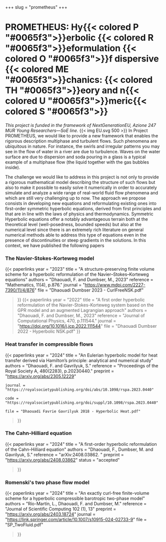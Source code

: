 +++
slug = "prometheus"
+++
# PROMETHEUS: Hy{{< colored  P "#0065f3">}}erbolic {{< colored  R "#0065f3">}}eformulation {{< colored  O "#0065f3">}}f dispersive {{< colored  ME "#0065f3">}}chanics: {{< colored  TH "#0065f3">}}eory and n{{< colored  U "#0065f3">}}meric{{< colored  S "#0065f3">}}

*This project is funded in the framework of NextGenerationEU, Azione 247 MUR Young Researchers—SoE line.*
{{< img EU.svg 500 >}} 
In Project PROMETHEUS, we would like to provide a new framework that enables the rigorous description multiphase and turbulent flows. Such phenomena are ubiquitous in nature. For instance, the swirls and irregular patterns you may see in the flow of water in a river are due to turbulence. Waves on the water surface are due to dispersion and soda pouring in a glass is a typical example of a multiphase flow (the liquid together with the gas bubbles inside).

The challenge we would like to address in this project is not only to provide a rigorous mathematical model describing the structure of such flows but also to make it possible to easily solve it numerically in order to accurately simulate and analyze a wide range of real-world fluid flow phenomena and which are still very challenging up to now. The approach we propose consists in developing new equations and reformulating existing ones into first-order symmetric hyperbolic equations, derived from first principles and that are in line with the laws of physics and thermodynamics. Symmetric Hyperbolic equations offer a notably advantageous terrain both at the theoretical level (well-posedness, bounded speeds) but also at the numerical level since there is an extremely rich literature on general numerical methods able to address this type of equations even in the presence of discontinuities or steep gradients in the solutions. In this context, we have published the following papers  


### The Navier-Stokes-Korteweg model
{{< paperlinks 
    year     = "2023"
    title    = "A structure-preserving finite volume scheme for a hyperbolic reformulation of the Navier–Stokes–Korteweg equations"
    authors  = "Dhaouadi, F. and Dumbser, M., 2023"
    reference = "Mathematics, 11(4), p.876."
    journal = "https://www.mdpi.com/2227-7390/11/4/876"
    file = "Dhaouadi Dumbser 2023 - CurlFreeNSK.pdf"
 >}}
{{< paperlinks 
    year     = "2022"
    title    = "A first order hyperbolic reformulation of the Navier-Stokes-Korteweg system based on the GPR model and an augmented Lagrangian approach"
    authors  = "Dhaouadi, F. and Dumbser, M., 2023"
    reference = "Journal of Computational Physics, 470, p.111544."
    journal = "https://doi.org/10.1016/j.jcp.2022.111544"
    file = "Dhaouadi Dumbser 2022 - Hyperbolic NSK.pdf"
 >}}
### Heat transfer in compressible flows
{{< paperlinks 
    year     = "2024"
    title    = "An Eulerian hyperbolic model for heat transfer derived via Hamilton’s principle: analytical and numerical study"
    authors  = "Dhaouadi, F. and Gavrilyuk, S."
    reference = "Proceedings of the Royal Society A, 480(2283), p.20230440."
    preprint = "https://arxiv.org/abs/2305.12229"

    journal = "https://royalsocietypublishing.org/doi/abs/10.1098/rspa.2023.0440"

    code = "https://royalsocietypublishing.org/doi/suppl/10.1098/rspa.2023.0440"

    file = "Dhaouadi Favrie Gavrilyuk 2018 - Hyperbolic Heat.pdf"
 >}}
### The Cahn-Hilliard equation
{{< paperlinks 
    year     = "2024"
    title    = "A first-order hyperbolic reformulation of the Cahn-Hilliard equation"
    authors  = "Dhaouadi, F., Dumbser, M. and Gavrilyuk, S."
    reference = "arXiv:2408.03862. "
    preprint = "https://arxiv.org/abs/2408.03862"
    status = "accepted"
 >}}
### Romenski's two phase flow model
{{< paperlinks 
    year     = "2024"
    title    = "An exactly curl-free finite-volume scheme for a hyperbolic compressible barotropic two-phase model"
    authors  = "Río-Martín, L., Dhaouadi, F. and Dumbser, M."
    reference = "Journal of Scientific Computing 102 (1), 13"
    preprint = "https://arxiv.org/abs/2403.18724"
    journal = "https://link.springer.com/article/10.1007/s10915-024-02733-9"
    file = "SP_TwoFluid.pdf"
 >}}


